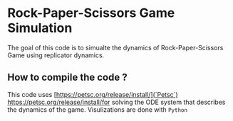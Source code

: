 # Rock-Paper-Scissors Game Simulation 

The goal of this code is to simualte the dynamics of Rock-Paper-Scissors Game using replicator dynamics. 

## How to compile the code ? 

This code uses [https://petsc.org/release/install/](`Petsc`) https://petsc.org/release/install/for solving the ODE system that describes the dynamics of the game. Visulizations are done with `Python`